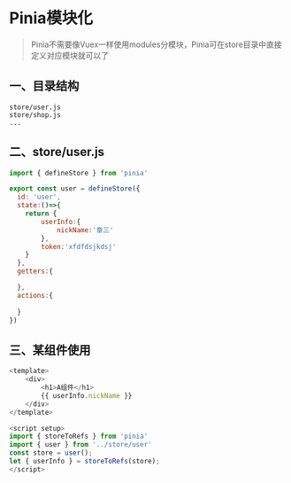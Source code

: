 # Pinia模块化

> Pinia不需要像Vuex一样使用modules分模块，Pinia可在store目录中直接定义对应模块就可以了

## 一、目录结构

    store/user.js
    store/shop.js
    ...

## 二、store/user.js

```js
import { defineStore } from 'pinia'

export const user = defineStore({
  id: 'user',
  state:()=>{
  	return {
        userInfo:{
            nickName:'章三'
        },
        token:'xfdfdsjkdsj'
  	}
  },
  getters:{

  },
  actions:{
  	
  }
})
```

## 三、某组件使用

```js
<template>
	<div>
		<h1>A组件</h1>
		{{ userInfo.nickName }}
	</div>
</template>

<script setup>
import { storeToRefs } from 'pinia'
import { user } from '../store/user'
const store = user();
let { userInfo } = storeToRefs(store);
</script>
```



